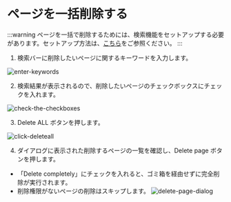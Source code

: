 # ページを一括削除する

:::warning
ページを一括で削除するためには、検索機能をセットアップする必要があります。セットアップ方法は、[こちら](/ja/admin-guide/management-cookbook/setup-search-system)をご参照ください。
:::

1. 検索バーに削除したいページに関するキーワードを入力します。
  <img :src="$withBase('/assets/images/enter-keywords.png')" alt="enter-keywords">

2. 検索結果が表示されるので、削除したいページのチェックボックスにチェックを入れます。
  <img :src="$withBase('/assets/images/check-the-checkboxes.png')" alt="check-the-checkboxes">

3. Delete ALL ボタンを押します。
  <img :src="$withBase('/assets/images/click-deleteall.png')" alt="click-deleteall">

4. ダイアログに表示された削除するページの一覧を確認し、Delete page ボタンを押します。

- 「Delete completely」にチェックを入れると、ゴミ箱を経由せずに完全削除が実行されます。
- 削除権限がないページの削除はスキップします。
  <img :src="$withBase('/assets/images/delete-page-dialog.png')" alt="delete-page-dialog">
